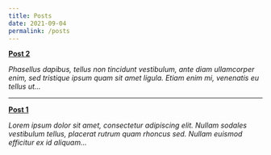 ```yaml
---
title: Posts
date: 2021-09-04
permalink: /posts
---
```


**[Post 2](/posts/post-2/)**

_Phasellus dapibus, tellus non tincidunt vestibulum, ante diam ullamcorper enim, sed tristique ipsum quam sit amet ligula. Etiam enim mi, venenatis eu tellus ut..._

---

**[Post 1](/posts/post-1/)**

_Lorem ipsum dolor sit amet, consectetur adipiscing elit. Nullam sodales vestibulum tellus, placerat rutrum quam rhoncus sed. Nullam euismod efficitur ex id aliquam..._
